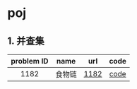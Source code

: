 # poj <br>

## 1. 并查集 <br>
problem ID   |	 name   	     |		url		  |		code 
:-----------:|:-----------------:|:--------------:|:--------------: 
1182	     |	食物链		     |	[1182](http://poj.org/problem?id=1182) | [code](https://github.com/qinduanyinghua/oj/blob/master/poj/1182%20%E9%A3%9F%E7%89%A9%E9%93%BE(%E5%85%B3%E7%B3%BB%E5%B9%B6%E6%9F%A5%E9%9B%86).cpp)